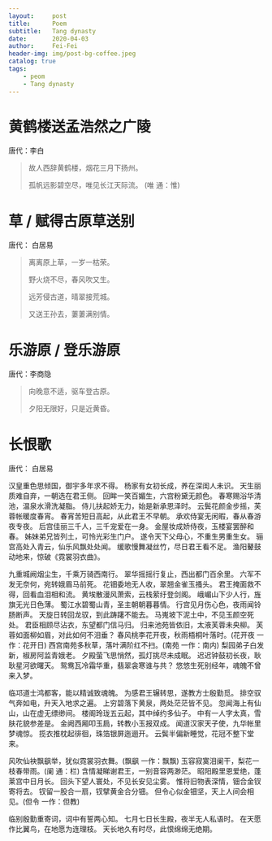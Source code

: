 ```yaml
---
layout:     post
title:      Poem
subtitle:   Tang dynasty
date:       2020-04-03
author:     Fei-Fei
header-img: img/post-bg-coffee.jpeg
catalog: true
tags:
    - peom
    - Tang dynasty
---
```

# 黄鹤楼送孟浩然之广陵

唐代：李白

>故人西辞黄鹤楼，烟花三月下扬州。
>
>孤帆远影碧空尽，唯见长江天际流。 (唯 通：惟)


# 草 / 赋得古原草送别

唐代： 白居易

>离离原上草，一岁一枯荣。
>
>野火烧不尽，春风吹又生。
>
>远芳侵古道，晴翠接荒城。
>
>又送王孙去，萋萋满别情。

# 乐游原 / 登乐游原
唐代：李商隐

>向晚意不适，驱车登古原。
>
>夕阳无限好，只是近黄昏。
>

# 长恨歌

唐代： 白居易

汉皇重色思倾国，御宇多年求不得。
杨家有女初长成，养在深闺人未识。
天生丽质难自弃，一朝选在君王侧。
回眸一笑百媚生，六宫粉黛无颜色。
春寒赐浴华清池，温泉水滑洗凝脂。
侍儿扶起娇无力，始是新承恩泽时。
云鬓花颜金步摇，芙蓉帐暖度春宵。
春宵苦短日高起，从此君王不早朝。
承欢侍宴无闲暇，春从春游夜专夜。
后宫佳丽三千人，三千宠爱在一身。
金屋妆成娇侍夜，玉楼宴罢醉和春。
姊妹弟兄皆列土，可怜光彩生门户。
遂令天下父母心，不重生男重生女。
骊宫高处入青云，仙乐风飘处处闻。
缓歌慢舞凝丝竹，尽日君王看不足。
渔阳鼙鼓动地来，惊破《霓裳羽衣曲》。

九重城阙烟尘生，千乘万骑西南行。
翠华摇摇行复止，西出都门百余里。
六军不发无奈何，宛转娥眉马前死。
花钿委地无人收，翠翘金雀玉搔头。
君王掩面救不得，回看血泪相和流。
黄埃散漫风萧索，云栈萦纡登剑阁。
峨嵋山下少人行，旌旗无光日色薄。
蜀江水碧蜀山青，圣主朝朝暮暮情。
行宫见月伤心色，夜雨闻铃肠断声。
天旋日转回龙驭，到此踌躇不能去。
马嵬坡下泥土中，不见玉颜空死处。
君臣相顾尽沾衣，东望都门信马归。
归来池苑皆依旧，太液芙蓉未央柳。
芙蓉如面柳如眉，对此如何不泪垂？
春风桃李花开夜，秋雨梧桐叶落时。(花开夜 一作：花开日)
西宫南苑多秋草，落叶满阶红不扫。(南苑 一作：南内)
梨园弟子白发新，椒房阿监青娥老。
夕殿萤飞思悄然，孤灯挑尽未成眠。
迟迟钟鼓初长夜，耿耿星河欲曙天。
鸳鸯瓦冷霜华重，翡翠衾寒谁与共？
悠悠生死别经年，魂魄不曾来入梦。

临邛道士鸿都客，能以精诚致魂魄。
为感君王辗转思，遂教方士殷勤觅。
排空驭气奔如电，升天入地求之遍。
上穷碧落下黄泉，两处茫茫皆不见。
忽闻海上有仙山，山在虚无缥缈间。
楼阁玲珑五云起，其中绰约多仙子。
中有一人字太真，雪肤花貌参差是。
金阙西厢叩玉扃，转教小玉报双成。
闻道汉家天子使，九华帐里梦魂惊。
揽衣推枕起徘徊，珠箔银屏迤逦开。
云鬓半偏新睡觉，花冠不整下堂来。

风吹仙袂飘飖举，犹似霓裳羽衣舞。(飘飖 一作：飘飘)
玉容寂寞泪阑干，梨花一枝春带雨。(阑 通：栏)
含情凝睇谢君王，一别音容两渺茫。
昭阳殿里恩爱绝，蓬莱宫中日月长。
回头下望人寰处，不见长安见尘雾。
惟将旧物表深情，钿合金钗寄将去。
钗留一股合一扇，钗擘黄金合分钿。
但令心似金钿坚，天上人间会相见。(但令 一作：但教)

临别殷勤重寄词，词中有誓两心知。
七月七日长生殿，夜半无人私语时。
在天愿作比翼鸟，在地愿为连理枝。
天长地久有时尽，此恨绵绵无绝期。